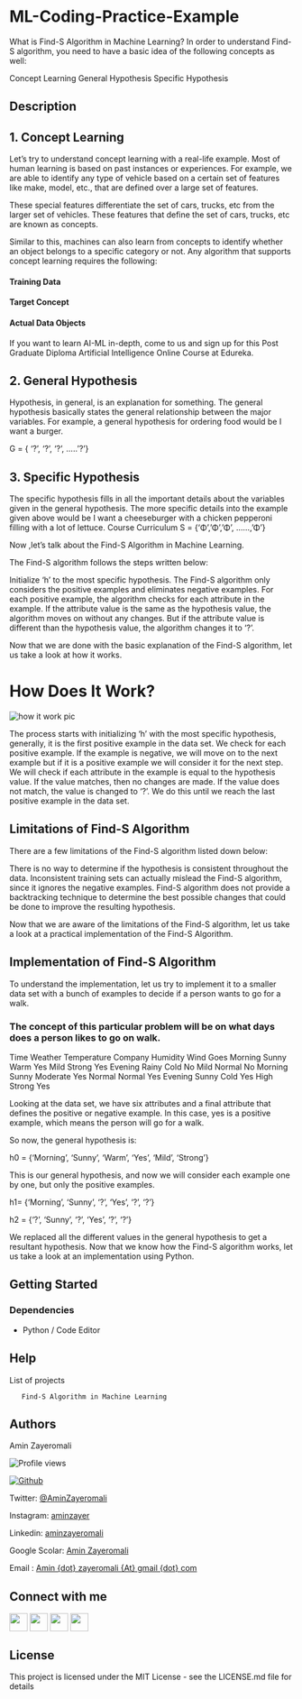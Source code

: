 # ML-Coding-Practice-Example
What is Find-S Algorithm in Machine Learning?
In order to understand Find-S algorithm, you need to have a basic idea of the following concepts as well:

Concept Learning
General Hypothesis
Specific Hypothesis

## Description

## 1. Concept Learning 
Let’s try to understand concept learning with a real-life example. Most of human learning is based on past instances or experiences. For example, we are able to identify any type of vehicle based on a certain set of features like make, model, etc., that are defined over a large set of features.

These special features differentiate the set of cars, trucks, etc from the larger set of vehicles. These features that define the set of cars, trucks, etc are known as concepts.

Similar to this, machines can also learn from concepts to identify whether an object belongs to a specific category or not. Any algorithm that supports concept learning requires the following:

#### Training Data
#### Target Concept
#### Actual Data Objects

If you want to learn AI-ML in-depth, come to us and sign up for this Post Graduate Diploma Artificial Intelligence Online Course at Edureka.

## 2. General Hypothesis

Hypothesis, in general, is an explanation for something. The general hypothesis basically states the general relationship between the major variables. For example, a general hypothesis for ordering food would be I want a burger.

G = { ‘?’, ‘?’, ‘?’, …..’?’}

## 3. Specific Hypothesis

The specific hypothesis fills in all the important details about the variables given in the general hypothesis. The more specific details into the example given above would be I want a cheeseburger with a chicken pepperoni filling with a lot of lettuce. 
Course Curriculum
S = {‘Φ’,’Φ’,’Φ’, ……,’Φ’}

Now ,let’s talk about the Find-S Algorithm in Machine Learning.

The Find-S algorithm follows the steps written below:

Initialize ‘h’ to the most specific hypothesis.
The Find-S algorithm only considers the positive examples and eliminates negative examples. For each positive example, the algorithm checks for each attribute in the example. If the attribute value is the same as the hypothesis value, the algorithm moves on without any changes. But if the attribute value is different than the hypothesis value, the algorithm changes it to ‘?’.

Now that we are done with the basic explanation of the Find-S algorithm, let us take a look at how it works.

# How Does It Work?

![how it work pic](https://d1jnx9ba8s6j9r.cloudfront.net/blog/wp-content/uploads/2019/12/flow.png)


The process starts with initializing ‘h’ with the most specific hypothesis, generally, it is the first positive example in the data set.
We check for each positive example. If the example is negative, we will move on to the next example but if it is a positive example we will consider it for the next step.
We will check if each attribute in the example is equal to the hypothesis value.
If the value matches, then no changes are made.
If the value does not match, the value is changed to ‘?’.
We do this until we reach the last positive example in the data set.

 
## Limitations of Find-S Algorithm

There are a few limitations of the Find-S algorithm listed down below:

There is no way to determine if the hypothesis is consistent throughout the data.
Inconsistent training sets can actually mislead the Find-S algorithm, since it ignores the negative examples.
Find-S algorithm does not provide a backtracking technique to determine the best possible changes that could be done to improve the resulting hypothesis.

Now that we are aware of the limitations of the Find-S algorithm, let us take a look at a practical implementation of the Find-S Algorithm.

 
## Implementation of Find-S Algorithm

To understand the implementation, let us try to implement it to a smaller data set with a bunch of examples to decide if a person wants to go for a walk.

### The concept of this particular problem will be on what days does a person likes to go on walk.
Time	Weather	Temperature	Company	Humidity	Wind	Goes
Morning	Sunny	Warm	    Yes	Mild	Strong	Yes
Evening	Rainy	Cold	    No	Mild	Normal	No
Morning	Sunny	Moderate	Yes	Normal	Normal	Yes
Evening	Sunny	Cold	    Yes	High	Strong	Yes

Looking at the data set, we have six attributes and a final attribute that defines the positive or negative example. In this case, yes is a positive example, which means the person will go for a walk.

So now, the general hypothesis is:

h0 = {‘Morning’, ‘Sunny’, ‘Warm’, ‘Yes’, ‘Mild’, ‘Strong’}

This is our general hypothesis, and now we will consider each example one by one, but only the positive examples.

h1= {‘Morning’, ‘Sunny’, ‘?’, ‘Yes’, ‘?’, ‘?’}

h2 = {‘?’, ‘Sunny’, ‘?’, ‘Yes’, ‘?’, ‘?’}

We replaced all the different values in the general hypothesis to get a resultant hypothesis. Now that we know how the Find-S algorithm works, let us take a look at an implementation using Python.



## Getting Started

### Dependencies

* Python / Code Editor

## Help

List of projects
```
   Find-S Algorithm in Machine Learning
```

## Authors

Amin Zayeromali

![Profile views](https://visitor-badge.glitch.me/badge?page_id=aminzayer.aminzayer)

[![Github](https://img.shields.io/github/followers/aminzayer?label=Follow&style=social)](https://github.com/aminzayer)

Twitter: [@AminZayeromali](https://twitter.com/aminzayeromali)

Instagram: [aminzayer](https://www.instagram.com/aminzayer/)

Linkedin: [aminzayeromali](https://ir.linkedin.com/in/aminzayeromali)

Google Scolar: [Amin Zayeromali](https://scholar.google.com/citations?user=IDR8QvcAAAAJ&hl=en)

Email : [Amin {dot} zayeromali {At} gmail {dot} com](&#109;&#097;&#105;&#108;&#116;&#111;:&#097;&#109;&#105;&#110;&#046;&#122;&#097;&#121;&#101;&#114;&#111;&#109;&#097;&#108;&#105;&#064;&#103;&#109;&#097;&#105;&#108;&#046;&#099;&#111;&#109;)


<h2> Connect with me </h2>
<a href = 'https://www.linkedin.com/in/aminzayeromali'> <img width = '32px' align= 'center' src="https://raw.githubusercontent.com/rahulbanerjee26/githubAboutMeGenerator/main/icons/linked-in-alt.svg"/></a> 
<a href = 'https://twitter.com/AminZayeromali'> <img width = '32px' align= 'center' src="https://raw.githubusercontent.com/rahulbanerjee26/githubAboutMeGenerator/main/icons/twitter.svg"/></a> 
<a href = 'https://aminzayer.ir/'> <img width = '32px' align= 'center' src="https://raw.githubusercontent.com/rahulbanerjee26/githubAboutMeGenerator/main/icons/portfolio.png"/></a> 
<a href = 'https://www.github.com/aminzayer'> <img width = '32px' align= 'center' src="https://raw.githubusercontent.com/rahulbanerjee26/githubAboutMeGenerator/main/icons/github.svg"/></a>
<br>


## License

This project is licensed under the MIT License - see the LICENSE.md file for details
